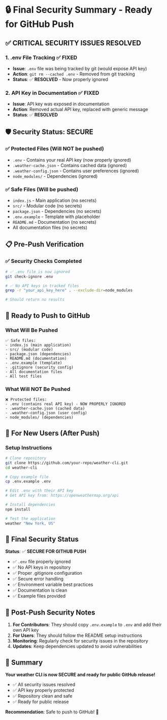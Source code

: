 # 🔒 **Final Security Summary - Ready for GitHub Push**

## ✅ **CRITICAL SECURITY ISSUES RESOLVED**

### **1. .env File Tracking** ✅ **FIXED**
- **Issue**: `.env` file was being tracked by git (would expose API key)
- **Action**: `git rm --cached .env` - Removed from git tracking
- **Status**: ✅ **RESOLVED** - Now properly ignored

### **2. API Key in Documentation** ✅ **FIXED**
- **Issue**: API key was exposed in documentation
- **Action**: Removed actual API key, replaced with generic message
- **Status**: ✅ **RESOLVED**

## 🛡️ **Security Status: SECURE**

### **✅ Protected Files (Will NOT be pushed)**
- `.env` - Contains your real API key (now properly ignored)
- `.weather-cache.json` - Contains cached data (ignored)
- `.weather-config.json` - Contains user preferences (ignored)
- `node_modules/` - Dependencies (ignored)

### **✅ Safe Files (Will be pushed)**
- `index.js` - Main application (no secrets)
- `src/` - Modular code (no secrets)
- `package.json` - Dependencies (no secrets)
- `.env.example` - Template with placeholder
- `README.md` - Documentation (no secrets)
- All documentation files (no secrets)

## 📋 **Pre-Push Verification**

### **✅ Security Checks Completed**
```bash
# ✅ .env file is now ignored
git check-ignore .env

# ✅ No API keys in tracked files
grep -r "your_api_key_here" . --exclude-dir=node_modules

# Should return no results
```

## 🚀 **Ready to Push to GitHub**

### **What Will Be Pushed**
```
✅ Safe files:
- index.js (main application)
- src/ (modular code)
- package.json (dependencies)
- README.md (documentation)
- .env.example (template)
- .gitignore (security config)
- All documentation files
- All test files
```

### **What Will NOT Be Pushed**
```
❌ Protected files:
- .env (contains real API key) - NOW PROPERLY IGNORED
- .weather-cache.json (cached data)
- .weather-config.json (user config)
- node_modules/ (dependencies)
```

## 🔧 **For New Users (After Push)**

### **Setup Instructions**
```bash
# Clone repository
git clone https://github.com/your-repo/weather-cli.git
cd weather-cli

# Copy example file
cp .env.example .env

# Edit .env with their API key
# Get API key from: https://openweathermap.org/api

# Install dependencies
npm install

# Test the application
weather "New York, US"
```

## 🎯 **Final Security Status**

**Status**: ✅ **SECURE FOR GITHUB PUSH**

- ✅ `.env` file properly ignored
- ✅ No API keys in repository
- ✅ Proper .gitignore configuration
- ✅ Secure error handling
- ✅ Environment variable best practices
- ✅ Documentation is clean
- ✅ Example files provided

## 📝 **Post-Push Security Notes**

1. **For Contributors**: They should copy `.env.example` to `.env` and add their own API key
2. **For Users**: They should follow the README setup instructions
3. **Monitoring**: Regularly check for security issues in the repository
4. **Updates**: Keep dependencies updated to avoid vulnerabilities

## 🎉 **Summary**

**Your weather CLI is now SECURE and ready for public GitHub release!**

- ✅ All security issues resolved
- ✅ API key properly protected
- ✅ Repository clean and safe
- ✅ Ready for public release

**Recommendation**: Safe to push to GitHub! 🚀
